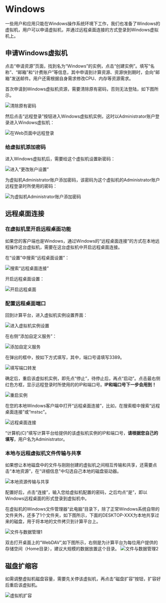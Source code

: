 # Windows

一些用户和应用只能在Windows操作系统环境下工作，我们也准备了Windows的虚拟机，用户可以申请虚拟机，并通过远程桌面连接的方式登录到Windows虚拟机上。

## 申请Windows虚拟机

点击“申请资源”页面，找到名为“Windows”的实例，点击“创建实例”。填写“名称”、“邮箱”和“计费账户”等信息，其中申请到计算资源、资源快到期时，会向“邮箱”发送邮件。用户还需根据自身需求修改CPU、内存等资源需求。

首次申请到Windows虚拟机资源，需要清除原有密码，否则无法登陆，如下图所示。

![清除原有密码](../images/windows_clear_password.png)

然后点击“远程登录”按钮进入Windows虚拟机实例，这时以Administrator账户登录进入Windows虚拟机：

![在Web页面中远程登录](../images/windows_vnc_remote.png)

### 给虚拟机添加密码

进入Windows虚拟机后，需要给这个虚拟机设置新密码：

![进入“更改账户设置”](../images/windows_enter_accounts.png)

为虚拟机Administrator账户添加密码，该密码为这个虚拟机的Administrator账户远程登录时所使用的密码：

![为虚拟机Administrator账户添加密码](../images/windows_add_password.png)

## 远程桌面连接

### 在虚拟机里开启远程桌面功能

如果您的客户端也是Windows，通过Windows的“远程桌面连接”的方式在本地远程操作这台虚拟机，需要在这台虚拟机中开启远程桌面连接。

在“设置”中搜索“远程桌面设置”：

![搜索“远程桌面连接”](../images/windows_search_remote.png)

开启远程桌面设置：

![开启远程桌面](../images/windows_enable_remote.png)

### 配置远程桌面端口

回到计算平台，进入虚拟机实例设置界面：

![进入虚拟机实例设置](../images/windows_enter_instance.png)

在右侧“添加自定义服务”：

![添加自定义服务](../images/windows_add_services.png)

在弹出的框中，按如下方式填写，其中，端口号请填写3389。

![填写端口转发](../images/windows_services_port.png)

确定后，重启该虚拟机实例，即先点“停止”，待停止后，再点“启动”。点击最右侧红色方框，显示远程登录时所使用的的IP和端口号。**IP和端口号下一步会用到！**

![重启实例](../images/windows_restart_instance.png)

在您的本地Windows客户端中打开“远程桌面连接”，比如，在搜索框中搜索“远程桌面连接”或“mstsc”。

![远程桌面连接](../images/windows_tsc_connect.png)

“计算机(C)”填写计算平台给提供的该虚拟机实例的IP和端口号，**请根据您自己的填写**，用户名为Administrator。

### 本地与远程虚拟机文件传输与共享

如果想让本地磁盘中的文件与刚刚创建的虚拟机之间相互传输和共享，还需要点击“本地资源”，在“详细信息”中勾选自己本地的磁盘驱动器。

![本地资源传输与共享](../images/windows_local_resources.png)

配置好后，点击“连接”，输入您给虚拟机配置的密码，之后均点“是”，即以Windows远程桌面的形式登录到虚拟机中。

在虚拟机的Windows文件管理器“此电脑”目录下，除了正常Windows系统自带的文件夹外，还多了1个文件夹，如下图所示，下面的DESKTOP-XXX为本地共享过来的磁盘，用于将本地的文件拷贝到计算平台上。

![文件与数据管理1](../images/windows_folders01.png)

双击打开桌面上的“WebDAV”,如下图所示，右侧是为计算平台为每位用户提供的存储空间（Home目录），建议大规模的数据放置这个目录。
![文件与数据管理2](../images/windows_folders02.png)

## 磁盘扩缩容

如需调整虚拟机磁盘容量，需要先关停该虚拟机，再点击“磁盘扩容”按钮，扩容好后重启该虚拟机。

![虚拟机扩容](../images/virtual_machine_disk.png)
